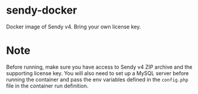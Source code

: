 # sendy-docker

Docker image of Sendy v4. Bring your own license key.

# Note

Before running, make sure you have access to Sendy v4 ZIP archive and the supporting license key. You will also need to set up a MySQL server before running the container and pass the env variables defined in the `config.php` file in the container run definition.
